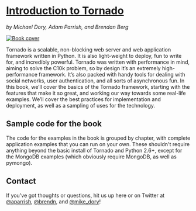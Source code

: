 # [Introduction to Tornado](http://shop.oreilly.com/product/0636920021292.do)
_by Michael Dory, Adam Parrish, and Brendan Berg_

[![Book cover](http://akamaicovers.oreilly.com/images/0636920021292/cat.gif "Book cover")](http://shop.oreilly.com/product/0636920021292.do)

Tornado is a scalable, non-blocking web server and web application framework written in Python. It is also light-weight to deploy, fun to write for, and incredibly powerful. Tornado was written with performance in mind, aiming to solve the C10k problem, so by design it’s an extremely high-performance framework. It’s also packed with handy tools for dealing with social networks, user authentication, and all sorts of asynchronous fun. In this book, we’ll cover the basics of the Tornado framework, starting with the features that make it so great, and working our way towards some real-life examples. We’ll cover the best practices for implementation and deployment, as well as a sampling of uses for the technology.



## Sample code for the book

The code for the examples in the book is grouped by chapter, with complete application examples that you can run on your own.  These shouldn't require anything beyond the basic install of Tornado and Python 2.6+, except for the MongoDB examples (which obviously require MongoDB, as well as pymongo).

## Contact

If you've got thoughts or questions, hit us up here or on Twitter at <a href="http://twitter.com/aparrish">@aparrish</a>, <a href="http://twitter.com/brendn">@brendn</a>, and <a href="http://twitter.com/mike_dory">@mike_dory</a>!
